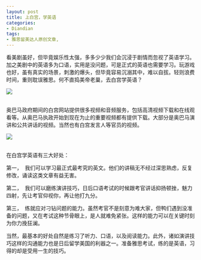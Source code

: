 ```yaml
---
layout: post
title: 上白宫，学英语
categories:
- Diandian
tags:
- 雅思留美达人原创文章, 
---
```

<p>看美剧虽好，但毕竟娱乐性太强，多多少少我们会沉浸于剧情而忽视了英语学习。加之美剧中的英语多为口语，实用是没问题，可是正式的英语也需要学习。玩游戏也好，虽有真实的场景，刺激的爆头，但毕竟容易沉溺其中，难以自拔。轻则浪费时间，重则耽误雅思。何不直捣美帝老巢，去白宫学英语？</p>
<p><img src="http://m1.img.srcdd.com/farm5/d/2012/0627/10/E5C1047725676EEB0AD8A3ACC3723F7F_B500_900_500_280.JPEG" /><br /><br /></p>
<p></p>
<p>奥巴马政府期间的白宫网站提供很多视频和音频服务，包括高清视频下载和在线观看等。从奥巴马执政开始到现在为止的重要视频都有提供下载。大部分是奥巴马演讲和公共讲话的视频。当然也有白宫发言人等官员的视频。</p>
<p><img src="http://m2.img.srcdd.com/farm4/d/2012/0627/10/D158266D01ED52C9B65D8D59F992E8F3_B500_900_385_250.JPEG" /><br /><br /></p>
<p></p>
<p>在白宫学英语有三大好处：</p>
<p>第一，&nbsp;&nbsp;我们可以学习最正式最考究的英文。他们的讲稿无不经过深思熟虑，反复修改，诵读这类文章有益无害。</p>
<p>第二，&nbsp;&nbsp;我们可以磨练演讲技巧，日后口语考试的时候跟考官讲话抑扬顿挫，魅力四射，先让考官仰视你，再让他打九分。</p>
<p>第三，&nbsp;&nbsp;练就应对刁钻问题的能力。虽然考官不是刻意为难大家，但鸭们遇到没准备的问题，又在考试这种节骨眼上，是人就难免紧张。这样的能力可以在关键时刻为你力挽狂澜。</p>
<p>当然，最基本的好处自然是练习了听力、口语，以及阅读能力。此外，诸如演讲技巧这样的沟通能力也是日后留学美国的利器之一。准备雅思考试，练的是英语，习得的却是受用一生的技巧。</p>
<p></p>